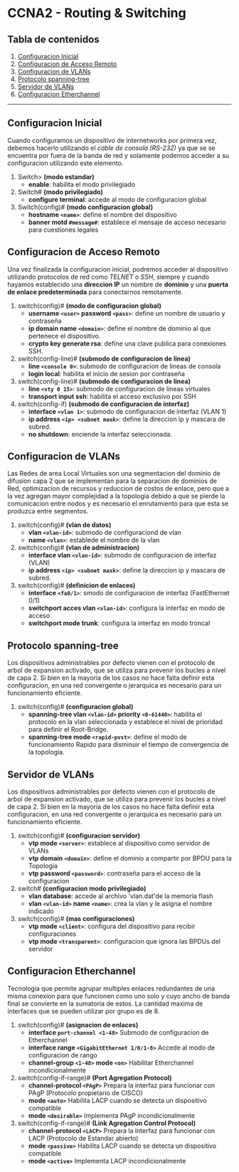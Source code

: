 # CCNA2 - Routing & Switching
## Tabla de contenidos
1. [Configuracion Inicial](#configuracion-inicial)
2. [Configuracion de Acceso Remoto](#configuracion-de-acceso-remoto)
3. [Configuracion de VLANs](#configuracion-de-vlans)
4. [Protocolo spanning-tree](#protocolo-spanning-tree)
5. [Servidor de VLANs](#servidor-de-vlans)
6. [Configuracion Etherchannel](#configuracion-etherchannel)
___
## Configuracion Inicial
Cuando configuramos un dispositivo de internetworks por primera vez, debemos hacerlo utilizando el *cable de consola (RS-232)* ya que se se encuentra por fuera de la banda de red y solamente podemos acceder a su configuracion utilizando este elemento.

1. Switch> __(modo estandar)__
	* __enable__: habilita el modo privilegiado
2. Switch# __(modo privilegiado)__
	* __configure terminal__: accede al modo de configuracion global
3. Switch(config)# __(modo configuracion global)__
	* __hostname `<name>`__: define el nombre del dispositivo
	* __banner motd `#message#`__: establece el mensaje de acceso necesario para cuestiones legales

## Configuracion de Acceso Remoto
Una vez finalizada la configuracion inicial, podremos acceder al dispositivo utilizando protocolos de red como _TELNET_ o _SSH_, siempre y cuando hayamos establecido una __direccion IP__ un nombre de __dominio__ y una __puerta de enlace predeterminada__ para conectarnos remotamente.

1. switch(config)# __(modo de configuracion global)__
	* __username `<user>` password `<pass>`__: define un nombre de usuario y contraseña
	* __ip domain name `<domain>`__: define el nombre de dominio al que pertenece el dispositivo.
	* __crypto key generate rsa__: define una clave publica para conexiones SSH.
2. switch(config-line)# __(submodo de configuracion de linea)__
	* __line `<console 0>`__: submodo de configuracion de lineas de consola
	* __login local__: habilita el inicio de sesion por contraseña
3. switch(config-line)# __(submodo de configuracion de linea)__
	* __line `<vty 0 15>`__: submodo de configuracion de lineas virtuales
	* __transport input ssh__: habilita el acceso exclusivo por SSH
4. switch(config-if) __(submodo de configuracion de interfaz)__
	* __interface `<vlan 1>`__: submodo de configuracion de interfaz (VLAN 1)
	* __ip address `<ip> <subnet mask>`__: define la direccion ip y mascara de subred.
	* __no shutdown__: enciende la interfaz seleccionada.

## Configuracion de VLANs
Las Redes de area Local Virtuales son una segmentacion del dominio de difusion capa 2 que se implementan para la separacion de dominios de Red, optimizacion de recursos y reduccion de costos de enlace, pero que a la vez agregan mayor complejidad a la topologia debido a que se pierde la comunicacion entre nodos y es necesario el enrutamiento para que esta se produzca entre segmentos.

1. switch(config)# __(vlan de datos)__
	* __vlan `<vlan-id>`__: submodo de configuraciond de vlan
	* __name `<vlan>`__: establede el nombre de la vlan
2. switch(config)# __(vlan de administracion)__
	* __interface vlan `<vlan-id>`__: submodo de configuracion de interfaz (VLAN)
	* __ip address `<ip> <subnet mask>`__: define la direccion ip y mascara de subred.
3. switch(config)# __(definicion de enlaces)__
	* __interface `<fa0/1>`__: smodo de configuracion de interfaz (FastEthernet 0/1)
	* __switchport acces vlan `<vlan-id>`__: configura la interfaz en modo de acceso
	* __switchport mode trunk__: configura la interfaz en modo troncal

## Protocolo spanning-tree
Los dispositivos administrables por defecto vienen con el protocolo de arbol de expansion activado, que se utiliza para prevenir los bucles a nivel de capa 2. Si bien en la mayoria de los casos no hace falta definir esta configuracion, en una red convergente o jerarquica es necesario para un funcionamiento eficiente.

1. switch(config)# __(configuracion global)__
	* __spanning-tree vlan `<vlan-id>` priority `<0-61440>`__: habilita el protocolo en la vlan seleccionada y establece el nivel de prioridad para definir el Root-Bridge.
	* __spanning-tree mode `<rapid-pvst>`__: define el modo de funcionamiento Rapido para disminuir el tiempo de convergencia de la topologia.

## Servidor de VLANs
Los dispositivos administrables por defecto vienen con el protocolo de arbol de expansion activado, que se utiliza para prevenir los bucles a nivel de capa 2. Si bien en la mayoria de los casos no hace falta definir esta configuracion, en una red convergente o jerarquica es necesario para un funcionamiento eficiente.

1. switch(config)# __(configuracion servidor)__
	* __vtp mode `<server>`__: establece al dispositivo como servidor de VLANs
	* __vtp domain `<domain>`__: define el dominio a compartir por BPDU para la Topologia
	* __vtp password `<password>`__: contraseña para el acceso de la configuracion
2. switch# __(configuracion modo privilegiado)__
	* __vlan database__: accede al archivo 'vlan.dat'de la memoria flash
	*	__vlan `<vlan-id>` name `<name>`__: crea la vlan y le asigna el nombre indicado
3. switch(config)# __(mas configuraciones)__
	*	__vtp mode `<client>`__: configura del dispositivo para recibir configuraciones
	* __vtp mode `<transparent>`__: configuracion que ignora las BPDUs del servidor

## Configuracion Etherchannel
Tecnologia que permite agrupar multiples enlaces redundantes de una misma conexion para que funcionen como uno solo y cuyo ancho de banda final se convierte en la sumatoria de estos. La cantidad maxima de interfaces que se pueden utilizar por grupo es de 8.

1. switch(config)# __(asignacion de enlaces)__
	* __interface `port-channel <1-48>`__ Submodo de configuracion de Etherchannel
	* __interface range `<GigabitEthernet 1/0/1-8>`__ Accede al modo de configuracion de rango
	* __channel-group `<1-48>` mode `<on>`__ Habilitar Etherchannel incondicionalmente
2. switch(config-if-range)# __(Port Agregation Protocol)__
	* __channel-protocol `<PAgP>`__ Prepara la interfaz para funcionar con PAgP (Protocolo propietario de CISCO)
	* __mode `<auto>`__ Habilita LACP cuando se detecta un dispositivo compatible
	* __mode `<desirable>`__ Implementa PAgP incondicionalmente
3. switch(config-if-range)# __(Link Agregation Control Protocol)__
	* __channel-protocol `<LACP>`__ Prepara la interfaz para funcionar con LACP (Protocolo de Estandar abierto)
	* __mode `<passive>`__ Habilita LACP cuando se detecta un dispositivo compatible
	* __mode `<active>`__ Implementa LACP incondicionalmente

